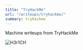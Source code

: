 ```yaml
---
title: "TryHackMe"
url: "/writeups/tryhackme/"
summary: tryhackme
---
```

Machine writeups from TryHackMe

![H3r1CH](https://tryhackme-badges.s3.amazonaws.com/H3r1CH.png)

